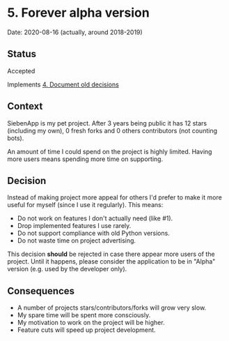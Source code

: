 # 5. Forever alpha version

Date: 2020-08-16 (actually, around 2018-2019)

## Status

Accepted

Implements [4. Document old decisions](0004-document-old-decisions.md)

## Context

SiebenApp is my pet project.
After 3 years being public it has 12 stars (including my own), 0 fresh forks and 0 others contributors (not counting bots).

An amount of time I could spend on the project is highly limited.
Having more users means spending more time on supporting.

## Decision

Instead of making project more appeal for others I'd prefer to make it more useful for myself (since I use it regularly).
This means:

* Do not work on features I don't actually need (like #1).
* Drop implemented features I use rarely.
* Do not support compliance with old Python versions.
* Do not waste time on project advertising.

This decision **should** be rejected in case there appear more users of the project.
Until it happens, please consider the application to be in "Alpha" version (e.g. used by the developer only).

## Consequences

* A number of projects stars/contributors/forks will grow very slow.
* My spare time will be spent more consciously.
* My motivation to work on the project will be higher.
* Feature cuts will speed up project development.
